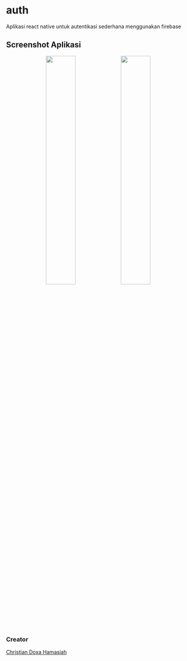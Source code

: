 # auth
Aplikasi react native untuk autentikasi sederhana menggunakan firebase

## Screenshot Aplikasi
<p align="center"> 
  <img src="https://drive.google.com/uc?id=1IsvibXrYJivtQlBjS3N97LwxAMcdhLBI" width="40%"/>
  <img src="https://drive.google.com/uc?id=11e-TPoRcahvcyUf8tkB45kItKVlPUPuj" width="40%"/>
</p>

### Creator
<a href="https://linkedin.com/in/christiandoxa/">
Christian Doxa Hamasiah
</a>